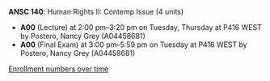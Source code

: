 **ANSC 140**: Human Rights II: Contemp Issue (4 units)

- **A00** (Lecture) at 2:00 pm–3:20 pm on Tuesday, Thursday at P416 WEST by Postero, Nancy Grey (A04458681)
- **A00** (Final Exam) at 3:00 pm–5:59 pm on Tuesday at P416 WEST by Postero, Nancy Grey (A04458681)

[Enrollment numbers over time](./ANSC140.tsv)
